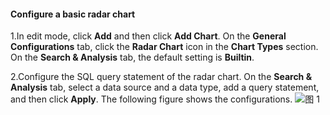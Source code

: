 #### Configure a basic radar chart

1.In edit mode, click **Add** and then click **Add Chart**. On the **General Configurations** tab, click the **Radar Chart** icon in the **Chart Types** section. On the **Search & Analysis** tab, the default setting is **Builtin**.

2.Configure the SQL query statement of the radar chart.
On the **Search & Analysis** tab, select a data source and a data type, add a query statement, and then click **Apply**.
The following figure shows the configurations.
![图 1](/img/src/visulization/radarPro/radar1.png)

